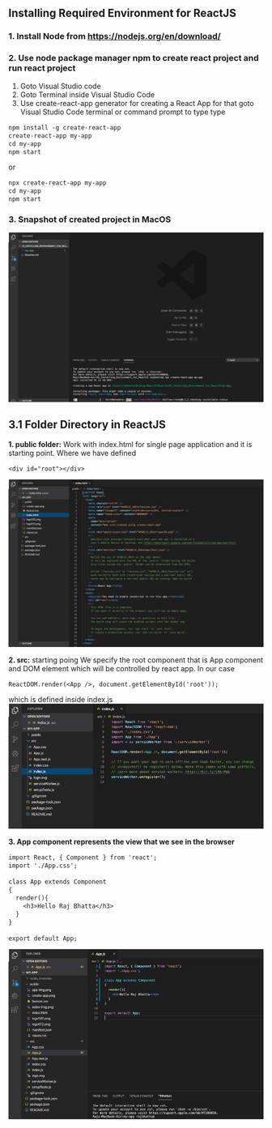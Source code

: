 ## Installing Required Environment for ReactJS ##

### 1. Install Node from https://nodejs.org/en/download/ ###

### 2. Use node package manager npm to create react project and run react project ###

1. Goto Visual Studio code
2. Goto Terminal inside Visual Studio Code
3. Use create-react-app generator for creating a React App for that goto Visual Studio Code terminal or command prompt to type type
```
npm install -g create-react-app
create-react-app my-app
cd my-app
npm start
```
or 
```
npx create-react-app my-app
cd my-app
npm start
```

### 3. Snapshot of created project in MacOS ###
<img src="my-app/public/create-app.png"/>

## 3.1 Folder Directory in ReactJS ##
**1. public folder:** Work with index.html for single page application and it is starting point. Where we have defined 
```
<div id="root"></div> 
```
<img src="my-app/public/index-img.png"/>

**2. src:** starting poing 
We specify the root component  that is App component and DOM element which will be controlled by react app. In our case
```
ReactDOM.render(<App />, document.getElementById('root'));
```
which is defined inside index.js
<img src="my-app/public/app-img.png"/>

**3. App component represents the view that we see in the browser** 
```
import React, { Component } from 'react';
import './App.css';

class App extends Component
{
  render(){
    <h3>Hello Raj Bhatta</h3>
  }
}

export default App;
```
<img src="my-app/public/main-js.png"/>
